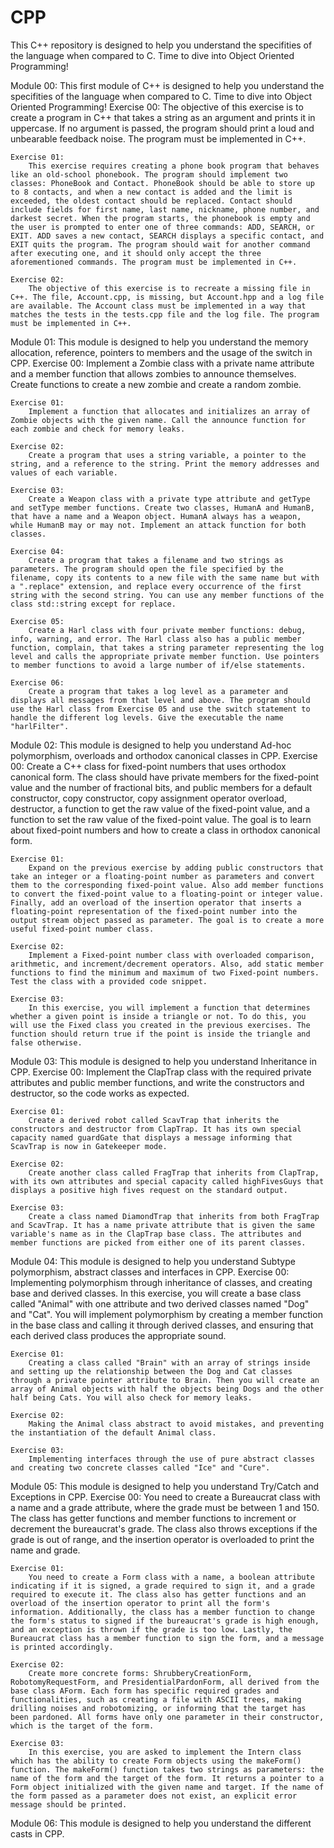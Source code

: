 # CPP
This C++ repository is designed to help you understand the specifities of the language when compared to C. Time to dive into Object Oriented Programming!

Module 00: This first module of C++ is designed to help you understand the specifities of the language when compared to C. Time to dive into Object Oriented Programming!
    Exercise 00:
        The objective of this exercise is to create a program in C++ that takes a string as an argument and prints it in uppercase. If no argument is passed, the program should print a loud and unbearable feedback noise. The program must be implemented in C++.

    Exercise 01:
        This exercise requires creating a phone book program that behaves like an old-school phonebook. The program should implement two classes: PhoneBook and Contact. PhoneBook should be able to store up to 8 contacts, and when a new contact is added and the limit is exceeded, the oldest contact should be replaced. Contact should include fields for first name, last name, nickname, phone number, and darkest secret. When the program starts, the phonebook is empty and the user is prompted to enter one of three commands: ADD, SEARCH, or EXIT. ADD saves a new contact, SEARCH displays a specific contact, and EXIT quits the program. The program should wait for another command after executing one, and it should only accept the three aforementioned commands. The program must be implemented in C++.

    Exercise 02:
        The objective of this exercise is to recreate a missing file in C++. The file, Account.cpp, is missing, but Account.hpp and a log file are available. The Account class must be implemented in a way that matches the tests in the tests.cpp file and the log file. The program must be implemented in C++.

Module 01: This module is designed to help you understand the memory allocation, reference, pointers to members and the usage of the switch in CPP.
    Exercise 00:
        Implement a Zombie class with a private name attribute and a member function that allows zombies to announce themselves. Create functions to create a new zombie and create a random zombie.

    Exercise 01:
        Implement a function that allocates and initializes an array of Zombie objects with the given name. Call the announce function for each zombie and check for memory leaks.

    Exercise 02:
        Create a program that uses a string variable, a pointer to the string, and a reference to the string. Print the memory addresses and values of each variable.

    Exercise 03:
        Create a Weapon class with a private type attribute and getType and setType member functions. Create two classes, HumanA and HumanB, that have a name and a Weapon object. HumanA always has a weapon, while HumanB may or may not. Implement an attack function for both classes.

    Exercise 04:
        Create a program that takes a filename and two strings as parameters. The program should open the file specified by the filename, copy its contents to a new file with the same name but with a ".replace" extension, and replace every occurrence of the first string with the second string. You can use any member functions of the class std::string except for replace.

    Exercise 05:
        Create a Harl class with four private member functions: debug, info, warning, and error. The Harl class also has a public member function, complain, that takes a string parameter representing the log level and calls the appropriate private member function. Use pointers to member functions to avoid a large number of if/else statements.

    Exercise 06:
        Create a program that takes a log level as a parameter and displays all messages from that level and above. The program should use the Harl class from Exercise 05 and use the switch statement to handle the different log levels. Give the executable the name "harlFilter".

Module 02: This module is designed to help you understand Ad-hoc polymorphism, overloads and orthodox canonical classes in CPP.
    Exercise 00:
        Create a C++ class for fixed-point numbers that uses orthodox canonical form. The class should have private members for the fixed-point value and the number of fractional bits, and public members for a default constructor, copy constructor, copy assignment operator overload, destructor, a function to get the raw value of the fixed-point value, and a function to set the raw value of the fixed-point value. The goal is to learn about fixed-point numbers and how to create a class in orthodox canonical form.

    Exercise 01:
        Expand on the previous exercise by adding public constructors that take an integer or a floating-point number as parameters and convert them to the corresponding fixed-point value. Also add member functions to convert the fixed-point value to a floating-point or integer value. Finally, add an overload of the insertion operator that inserts a floating-point representation of the fixed-point number into the output stream object passed as parameter. The goal is to create a more useful fixed-point number class.

    Exercise 02:
        Implement a Fixed-point number class with overloaded comparison, arithmetic, and increment/decrement operators. Also, add static member functions to find the minimum and maximum of two Fixed-point numbers. Test the class with a provided code snippet.

    Exercise 03:
        In this exercise, you will implement a function that determines whether a given point is inside a triangle or not. To do this, you will use the Fixed class you created in the previous exercises. The function should return true if the point is inside the triangle and false otherwise.

Module 03: This module is designed to help you understand Inheritance in CPP.
    Exercise 00:
        Implement the ClapTrap class with the required private attributes and public member functions, and write the constructors and destructor, so the code works as expected.

    Exercise 01:
        Create a derived robot called ScavTrap that inherits the constructors and destructor from ClapTrap. It has its own special capacity named guardGate that displays a message informing that ScavTrap is now in Gatekeeper mode.

    Exercise 02:
        Create another class called FragTrap that inherits from ClapTrap, with its own attributes and special capacity called highFivesGuys that displays a positive high fives request on the standard output.

    Exercise 03:
        Create a class named DiamondTrap that inherits from both FragTrap and ScavTrap. It has a name private attribute that is given the same variable's name as in the ClapTrap base class. The attributes and member functions are picked from either one of its parent classes.

Module 04: This module is designed to help you understand Subtype polymorphism, abstract classes and interfaces in CPP.
    Exercise 00:
        Implementing polymorphism through inheritance of classes, and creating base and derived classes. In this exercise, you will create a base class called "Animal" with one attribute and two derived classes named "Dog" and "Cat". You will implement polymorphism by creating a member function in the base class and calling it through derived classes, and ensuring that each derived class produces the appropriate sound.

    Exercise 01:
        Creating a class called "Brain" with an array of strings inside and setting up the relationship between the Dog and Cat classes through a private pointer attribute to Brain. Then you will create an array of Animal objects with half the objects being Dogs and the other half being Cats. You will also check for memory leaks.

    Exercise 02:
        Making the Animal class abstract to avoid mistakes, and preventing the instantiation of the default Animal class.

    Exercise 03:
        Implementing interfaces through the use of pure abstract classes and creating two concrete classes called "Ice" and "Cure".

Module 05: This module is designed to help you understand Try/Catch and Exceptions in CPP.
    Exercise 00:
        You need to create a Bureaucrat class with a name and a grade attribute, where the grade must be between 1 and 150. The class has getter functions and member functions to increment or decrement the bureaucrat's grade. The class also throws exceptions if the grade is out of range, and the insertion operator is overloaded to print the name and grade.

    Exercise 01:
        You need to create a Form class with a name, a boolean attribute indicating if it is signed, a grade required to sign it, and a grade required to execute it. The class also has getter functions and an overload of the insertion operator to print all the form's information. Additionally, the class has a member function to change the form's status to signed if the bureaucrat's grade is high enough, and an exception is thrown if the grade is too low. Lastly, the Bureaucrat class has a member function to sign the form, and a message is printed accordingly.

    Exercise 02:
        Create more concrete forms: ShrubberyCreationForm, RobotomyRequestForm, and PresidentialPardonForm, all derived from the base class AForm. Each form has specific required grades and functionalities, such as creating a file with ASCII trees, making drilling noises and robotomizing, or informing that the target has been pardoned. All forms have only one parameter in their constructor, which is the target of the form.

    Exercise 03:
        In this exercise, you are asked to implement the Intern class which has the ability to create Form objects using the makeForm() function. The makeForm() function takes two strings as parameters: the name of the form and the target of the form. It returns a pointer to a Form object initialized with the given name and target. If the name of the form passed as a parameter does not exist, an explicit error message should be printed.

Module 06: This module is designed to help you understand the different casts in CPP.
    